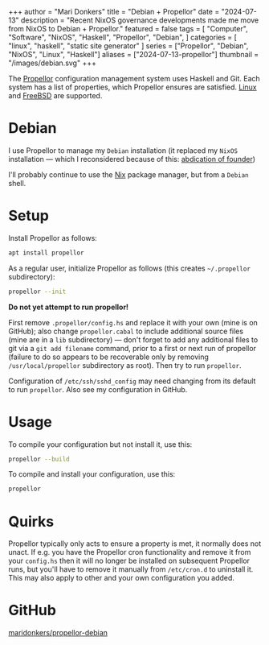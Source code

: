 +++
author = "Mari Donkers"
title = "Debian + Propellor"
date = "2024-07-13"
description = "Recent NixOS governance developments made me move from NixOS to Debian + Propellor."
featured = false
tags = [
    "Computer",
    "Software",
    "NixOS",
    "Haskell",
    "Propellor",
    "Debian",
]
categories = [
    "linux",
    "haskell",
    "static site generator"
]
series = ["Propellor", "Debian", "NixOS", "Linux", "Haskell"]
aliases = ["2024-07-13-propellor"]
thumbnail = "/images/debian.svg"
+++

The [Propellor](https://propellor.branchable.com/) configuration management system uses Haskell and Git. Each system has a list of properties, which Propellor ensures are satisfied. [Linux](http://propellor.branchable.com/Linux/) and [FreeBSD](http://propellor.branchable.com/FreeBSD/) are supported.
<!--more-->
# Debian
I use Propellor to manage my `Debian` installation (it replaced my `NixOS` installation — which I reconsidered because of this: [abdication of founder](https://lunduke.locals.com/post/5819317/nixos-commits-a-purge-of-nazi-contributors-forces-abdication-of-founder))

I'll probably continue to use the [Nix](https://nix.dev/manual/nix/2.18/) package manager, but from a `Debian` shell.

# Setup

Install Propellor as follows:

``` sh
apt install propellor
```

As a regular user, initialize Propellor as follows (this creates `~/.propellor` subdirectory):

``` sh
propellor --init
```

**Do not yet attempt to run propellor!**

First remove `.propellor/config.hs` and replace it with your own (mine is on GitHub); also change `propellor.cabal` to include additional source files (mine are in a `lib` subdirectory) — don't forget to add any additional files to git via a `git add filename` command, prior to a first or next run of propellor (failure to do so appears to be recoverable only by removing `/usr/local/propellor` subdirectory as root). Then try to run `propellor`.

Configuration of `/etc/ssh/sshd_config` may need changing from its default to run `propellor`. Also see my configuration in GitHub.

# Usage

To compile your configuration but not install it, use this:
``` sh
propellor --build
```

To compile and install your configuration, use this:
``` sh
propellor
```

# Quirks

Propellor typically only acts to ensure a property is met, it normally does not unact. If e.g. you have the Propellor cron functionality and remove it from your `config.hs` then it will no longer be installed on subsequent Propellor runs, but you'll have to remove it manually from `/etc/cron.d` to uninstall it. This may also apply to other and your own configuration you added.

# GitHub

[maridonkers/propellor-debian](https://github.com/maridonkers/propellor-debian)

